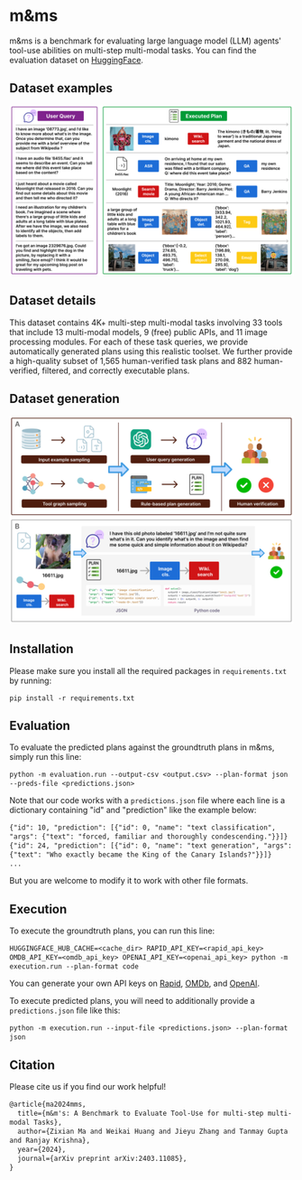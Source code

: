 # m&ms
m&ms is a benchmark for evaluating large language model (LLM) agents' tool-use abilities on multi-step multi-modal tasks. You can find the evaluation dataset on [HuggingFace](https://huggingface.co/datasets/zixianma/mms).

## Dataset examples
<img src="dataset_examples.png">

## Dataset details
This dataset contains 4K+ multi-step multi-modal tasks involving 33 tools that include 13 multi-modal models, 9 (free) public APIs, and 11 image processing modules. For each of these task queries, we provide automatically generated plans using this realistic toolset. We further provide a high-quality subset of 1,565 human-verified task plans and 882 human-verified, filtered, and correctly executable plans.

## Dataset generation
<img src="dataset_gen.png">

## Installation
Please make sure you install all the required packages in ```requirements.txt``` by running:
```
pip install -r requirements.txt
```

## Evaluation
To evaluate the predicted plans against the groundtruth plans in m&ms, simply run this line:
```
python -m evaluation.run --output-csv <output.csv> --plan-format json --preds-file <predictions.json>
```
Note that our code works with a ```predictions.json``` file where each line is a dictionary containing "id" and "prediction" like the example below:
```
{"id": 10, "prediction": [{"id": 0, "name": "text classification", "args": {"text": "forced, familiar and thoroughly condescending."}}]}
{"id": 24, "prediction": [{"id": 0, "name": "text generation", "args": {"text": "Who exactly became the King of the Canary Islands?"}}]}
...
```

But you are welcome to modify it to work with other file formats. 

## Execution

To execute the groundtruth plans, you can run this line:
```
HUGGINGFACE_HUB_CACHE=<cache_dir> RAPID_API_KEY=<rapid_api_key> OMDB_API_KEY=<omdb_api_key> OPENAI_API_KEY=<openai_api_key> python -m execution.run --plan-format code
```
You can generate your own API keys on [Rapid](https://rapidapi.com/), [OMDb](https://www.omdbapi.com/), and [OpenAI](https://openai.com/).

To execute predicted plans, you will need to additionally provide a ```predictions.json``` file like this:
```
python -m execution.run --input-file <predictions.json> --plan-format json
```

## Citation
Please cite us if you find our work helpful!
```
@article{ma2024mms,
  title={m&m's: A Benchmark to Evaluate Tool-Use for multi-step multi-modal Tasks}, 
  author={Zixian Ma and Weikai Huang and Jieyu Zhang and Tanmay Gupta and Ranjay Krishna},
  year={2024},
  journal={arXiv preprint arXiv:2403.11085},
}
```
